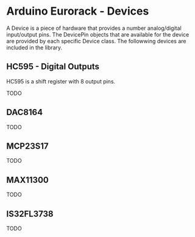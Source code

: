 # Arduino Eurorack - Devices

A Device is a piece of hardware that provides a number analog/digital input/output pins.
The DevicePin objects that are available for the device are provided by each specific Device class.
The followwing devices are included in the library.

## HC595 - Digital Outputs

HC595 is a shift register with 8 output pins.

TODO

## DAC8164

TODO

## MCP23S17

TODO

## MAX11300

TODO

## IS32FL3738

TODO